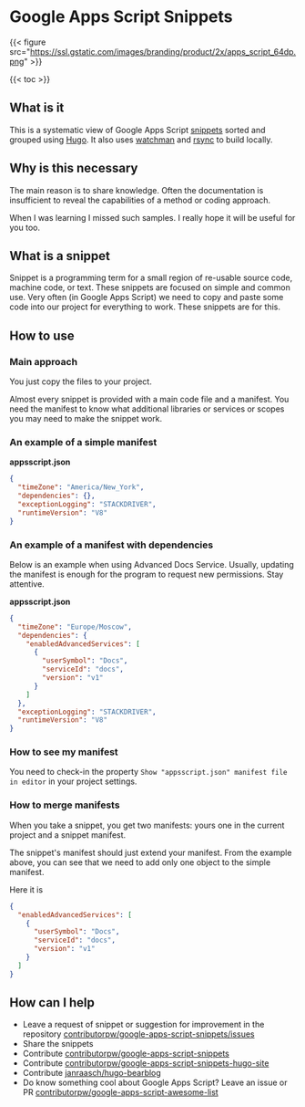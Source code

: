 # Google Apps Script Snippets

{{< figure src="https://ssl.gstatic.com/images/branding/product/2x/apps_script_64dp.png" >}}

{{< toc >}}

## What is it

This is a systematic view of Google Apps Script [snippets][1] sorted and grouped using [Hugo][2]. It also uses [watchman][3] and [rsync][4] to build locally.

## Why is this necessary

The main reason is to share knowledge. Often the documentation is insufficient to reveal the capabilities of a method or coding approach.

When I was learning I missed such samples. I really hope it will be useful for you too.

## What is a snippet

Snippet is a programming term for a small region of re-usable source code, machine code, or text. These snippets are focused on simple and common use. Very often (in Google Apps Script) we need to copy and paste some code into our project for everything to work. These snippets are for this.

## How to use

### Main approach

You just copy the files to your project.

Almost every snippet is provided with a main code file and a manifest. You need the manifest to know what additional libraries or services or scopes you may need to make the snippet work.

### An example of a simple manifest

**appsscript.json**

```json
{
  "timeZone": "America/New_York",
  "dependencies": {},
  "exceptionLogging": "STACKDRIVER",
  "runtimeVersion": "V8"
}
```

### An example of a manifest with dependencies

Below is an example when using Advanced Docs Service. Usually, updating the manifest is enough for the program to request new permissions. Stay attentive.

**appsscript.json**

```json
{
  "timeZone": "Europe/Moscow",
  "dependencies": {
    "enabledAdvancedServices": [
      {
        "userSymbol": "Docs",
        "serviceId": "docs",
        "version": "v1"
      }
    ]
  },
  "exceptionLogging": "STACKDRIVER",
  "runtimeVersion": "V8"
}
```

### How to see my manifest

You need to check-in the property `Show "appsscript.json" manifest file in editor` in your project settings.

### How to merge manifests

When you take a snippet, you get two manifests: yours one in the current project and a snippet manifest.

The snippet's manifest should just extend your manifest. From the example above, you can see that we need to add only one object to the simple manifest.

Here it is

```json
{
  "enabledAdvancedServices": [
    {
      "userSymbol": "Docs",
      "serviceId": "docs",
      "version": "v1"
    }
  ]
}
```

## How can I help

- Leave a request of snippet or suggestion for improvement in the repository [contributorpw/google-apps-script-snippets/issues][5]
- Share the snippets
- Contribute [contributorpw/google-apps-script-snippets][1]
- Contribute [contributorpw/google-apps-script-snippets-hugo-site][6]
- Contribute [janraasch/hugo-bearblog][7]
- Do know something cool about Google Apps Script? Leave an issue or PR [contributorpw/google-apps-script-awesome-list][8]

[1]: https://github.com/contributorpw/google-apps-script-snippets
[2]: https://gohugo.io
[3]: https://github.com/facebook/watchman
[4]: https://rsync.samba.org/
[5]: https://github.com/contributorpw/google-apps-script-snippets/issues
[6]: https://github.com/contributorpw/google-apps-script-snippets-hugo-site
[7]: https://github.com/janraasch/hugo-bearblog
[8]: https://github.com/contributorpw/google-apps-script-awesome-list
